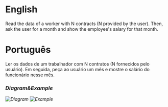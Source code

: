 # English 
Read the data of a worker with N contracts (N provided by the user). Then, ask the user for a month and show the employee's salary for that month.

# Português
Ler os dados de um trabalhador com N contratos (N fornecidos pelo usuário). Em seguida, peça ao usuário um mês e mostre o salário do funcionário nesse mês.

### <i/>Diagram&Example
![Diagram](https://github.com/gabriel-asevedo/java-exercises/blob/main/Exercises/011/worker/assets/diagram.png)
![Example](https://github.com/gabriel-asevedo/java-exercises/blob/main/Exercises/011/worker/assets/example_1.png)
